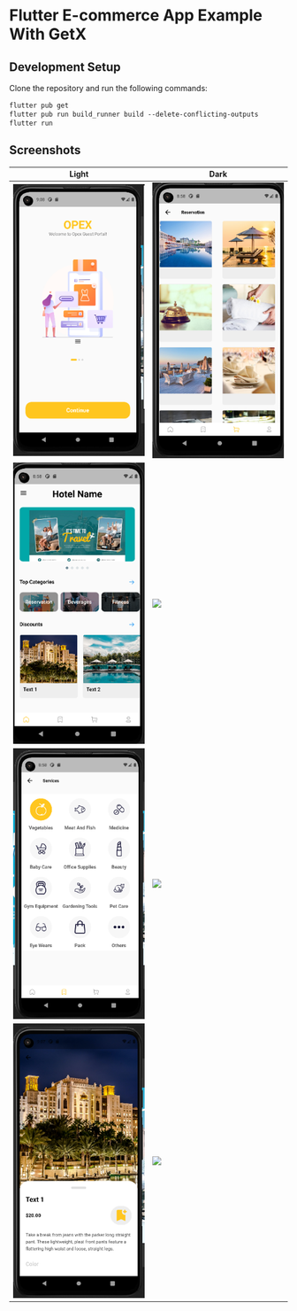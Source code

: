 # Flutter E-commerce App Example With GetX

## Development Setup
Clone the repository and run the following commands:
```
flutter pub get
flutter pub run build_runner build --delete-conflicting-outputs
flutter run
```

## Screenshots

Light | Dark |
|---|---|
| <img src="assets/images/ss0.PNG" width="400px" /> | <img src="assets/images/ss3.PNG" width="400px" /> |
| <img src="assets/images/ss1.PNG" width="400px" /> | <img src="assets/images/ss4.PNG.png" width="400px" /> |
| <img src="assets/images/ss2.PNG" width="400px" /> | <img src="assets/images/ss5.PNG.png" width="400px" /> |
| <img src="assets/images/ss6.PNG" width="400px" /> | <img src="assets/images/ss7.PNG.png" width="400px" /> |

